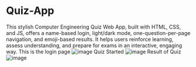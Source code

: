 # Quiz-App
This stylish Computer Engineering Quiz Web App, built with HTML, CSS, and JS, offers a name-based login, light/dark mode, one-question-per-page navigation, and emoji-based results. It helps users reinforce learning, assess understanding, and prepare for exams in an interactive, engaging way.
This is the login page
![image](https://github.com/user-attachments/assets/b0e2960d-2af1-4da4-8679-1ed257b1d69c)
Quiz Started
![image](https://github.com/user-attachments/assets/f28d8dee-b834-4e24-b394-bad9dbc1951e)
Result of Quiz
![image](https://github.com/user-attachments/assets/b3dc6f4e-077f-4114-9864-ccb49ad44a44)
